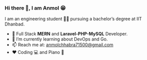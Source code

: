 ### Hi there 👋, I am Anmol 😁
I am an engineering student 🧑‍🎓 pursuing a bachelor’s degree at IIT Dhanbad. 
* 🚀 Full Stack **MERN** and **Laravel-PHP-MySQL** Developer.
* 🔭 I’m currently learning about DevOps and Go. 
* 📫 Reach me at: anmolchhabra71500@gmail.com
* ❤ Coding :computer: and Piano :musical_keyboard:
